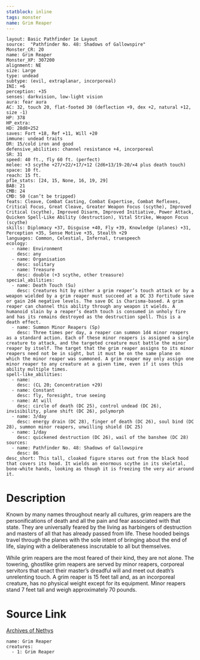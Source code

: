 ```yaml
---
statblock: inline
tags: monster
name: Grim Reaper
---
```

```statblock
layout: Basic Pathfinder 1e Layout
source:  "Pathfinder No. 48: Shadows of Gallowspire"
Monster_CR: 20
name: Grim Reaper
Monster_XP: 307200
alignment: NE
size: Large
type: undead
subtype: (evil, extraplanar, incorporeal)
INI: +6
perception: +35
senses: darkvision, low-light vision
aura: fear aura
AC: 32, touch 20, flat-footed 30 (deflection +9, dex +2, natural +12, size -1)
HP: 378
HP_extra: 
HD: 28d8+252
saves: Fort +18, Ref +11, Will +20
immune: undead traits
DR: 15/cold iron and good
defensive_abilities: channel resistance +4, incorporeal
SR: 31
speed: 40 ft., fly 60 ft. (perfect)
melee: +3 scythe +27/+22/+17/+12 (2d6+13/19-20/×4 plus death touch)
space: 10 ft.
reach: 15 ft.
pf1e_stats: [24, 15, None, 16, 19, 29]
BAB: 21
CMB: 24
CMD: 50 (can’t be tripped)
feats: Cleave, Combat Casting, Combat Expertise, Combat Reflexes, Critical Focus, Great Cleave, Greater Weapon Focus (scythe), Improved Critical (scythe), Improved Disarm, Improved Initiative, Power Attack, Quicken Spell-Like Ability (destruction), Vital Strike, Weapon Focus (scythe)
skills: Diplomacy +37, Disguise +40, Fly +39, Knowledge (planes) +31, Perception +35, Sense Motive +35, Stealth +29
languages: Common, Celestial, Infernal, truespeech
ecology:
  - name: Environment
    desc: any
  - name: Organisation
    desc: solitary
  - name: Treasure
    desc: double (+3 scythe, other treasure)
special_abilities:
  - name: Death Touch (Su)
    desc: Creatures hit by either a grim reaper’s touch attack or by a weapon wielded by a grim reaper must succeed at a DC 33 Fortitude save or gain 2d4 negative levels. The save DC is Charisma-based. A grim reaper can channel this ability through any weapon it wields. A humanoid slain by a reaper’s death touch is consumed in unholy fire and has its remains destroyed as the destruction spell. This is a death effect.
  - name: Summon Minor Reapers (Sp)
    desc: Three times per day, a reaper can summon 1d4 minor reapers as a standard action. Each of these minor reapers is assigned a single creature to attack, and the targeted creature must battle the minor reaper by itself. The target that the grim reaper assigns to its minor reapers need not be in sight, but it must be on the same plane on which the minor reaper was summoned. A grim reaper may only assign one minor reaper to any creature at a given time, even if it uses this ability multiple times.
spell-like_abilities:
  - name:
    desc: (CL 20; Concentration +29)
  - name: Constant
    desc: fly, foresight, true seeing
  - name: At will
    desc: circle of death (DC 25), control undead (DC 26), invisibility, plane shift (DC 26), polymorph
  - name: 3/day
    desc: energy drain (DC 28), finger of death (DC 26), soul bind (DC 28), summon minor reapers, unwilling shield (DC 25)
  - name: 1/day
    desc: quickened destruction (DC 26), wail of the banshee (DC 28)
sources:
  - name: Pathfinder No. 48: Shadows of Gallowspire
    desc: 86
desc_short: This tall, cloaked figure stares out from the black hood that covers its head. It wields an enormous scythe in its skeletal, bone-white hands, looking as though it is freezing the very air around it.
```
# Description
Known by many names throughout nearly all cultures, grim reapers are the personifications of death and all the pain and fear associated with that state. They are universally feared by the living as harbingers of destruction and masters of all that has already passed from life. These hooded beings travel through the planes with the sole intent of bringing about the end of life, slaying with a deliberateness inscrutable to all but themselves.

While grim reapers are the most feared of their kind, they are not alone. The towering, ghostlike grim reapers are served by minor reapers, corporeal servitors that enact their master’s dreadful will and meet out death’s unrelenting touch. A grim reaper is 15 feet tall and, as an incorporeal creature, has no physical weight except for its equipment. Minor reapers stand 7 feet tall and weigh approximately 70 pounds.
# Source Link
[Archives of Nethys](https://aonprd.com/MonsterDisplay.aspx?ItemName=Grim%20Reaper)
```encounter-table
name: Grim Reaper
creatures:
  - 1: Grim Reaper
```
